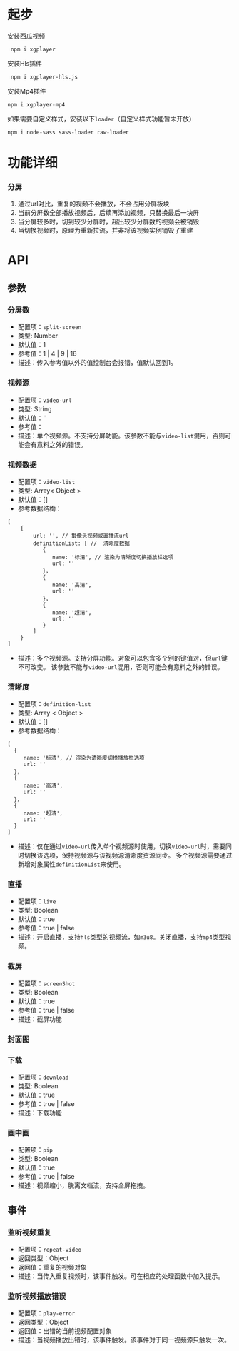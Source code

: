 # 起步
安装西瓜视频
```
 npm i xgplayer
```
安装Hls插件
```
 npm i xgplayer-hls.js
```
安装Mp4插件
```
npm i xgplayer-mp4
```
如果需要自定义样式，安装以下`loader`（自定义样式功能暂未开放）
```
npm i node-sass sass-loader raw-loader
```
# 功能详细
### 分屏
1. 通过url对比，重复的视频不会播放，不会占用分屏板块
2. 当前分屏数全部播放视频后，后续再添加视频，只替换最后一块屏
3. 当分屏较多时，切到较少分屏时，超出较少分屏数的视频会被销毁
4. 当切换视频时，原理为重新拉流，并非将该视频实例销毁了重建


# API
## 参数
### 分屏数
- 配置项：`split-screen`
- 类型: Number
- 默认值：1
- 参考值：1 | 4 | 9 | 16
- 描述：传入参考值以外的值控制台会报错，值默认回到1。

### 视频源
- 配置项：`video-url`
- 类型: String
- 默认值：''
- 参考值：
- 描述：单个视频源。不支持分屏功能。该参数不能与`video-list`混用，否则可能会有意料之外的错误。

### 视频数据
- 配置项：`video-list`
- 类型: Array< Object >
- 默认值：[]
- 参考数据结构：
```
[
    {
        url: '', // 摄像头视频或直播流url
        definitionList: [ //  清晰度数据
           {
              name: '标清', // 渲染为清晰度切换播放栏选项
              url: ''
           }，
           {
              name: '高清',
              url: ''
           }，
           {
              name: '超清',
              url: ''
           }
        ]
    }
]
```
- 描述：多个视频源。支持分屏功能。对象可以包含多个别的键值对，但`url`键不可改变。
        该参数不能与`video-url`混用，否则可能会有意料之外的错误。
        
### 清晰度
- 配置项：`definition-list`
- 类型: Array < Object >
- 默认值：[]
- 参考数据结构：
```
[
  {
     name: '标清', // 渲染为清晰度切换播放栏选项
     url: ''
  }，
  {
     name: '高清',
     url: ''
  }，
  {
     name: '超清',
     url: ''
  }
]
```
- 描述：仅在通过`video-url`传入单个视频源时使用，切换`video-url`时，需要同时切换该选项，保持视频源与该视频源清晰度资源同步。
        多个视频源需要通过新增对象属性`definitionList`来使用。

### 直播
- 配置项：`live`
- 类型: Boolean
- 默认值：true
- 参考值：true | false
- 描述：开启直播，支持`hls`类型的视频流，如`m3u8`。关闭直播，支持`mp4`类型视频。

### 截屏
- 配置项：`screenShot`
- 类型: Boolean
- 默认值：true
- 参考值：true | false
- 描述：截屏功能

### 封面图

### 下载
- 配置项：`download`
- 类型: Boolean
- 默认值：true
- 参考值：true | false
- 描述：下载功能

### 画中画
- 配置项：`pip`
- 类型: Boolean
- 默认值：true
- 参考值：true | false
- 描述：视频缩小，脱离文档流，支持全屏拖拽。

## 事件
### 监听视频重复
- 配置项：`repeat-video`
- 返回类型：Object
- 返回值：重复的视频对象
- 描述：当传入重复视频时，该事件触发。可在相应的处理函数中加入提示。

### 监听视频播放错误
- 配置项：`play-error`
- 返回类型：Object
- 返回值：出错的当前视频配置对象
- 描述：当视频播放出错时，该事件触发。该事件对于同一视频源只触发一次。

